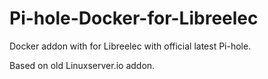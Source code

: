 # Pi-hole-Docker-for-Libreelec

Docker addon with for Libreelec with official latest Pi-hole.

Based on old Linuxserver.io addon.

